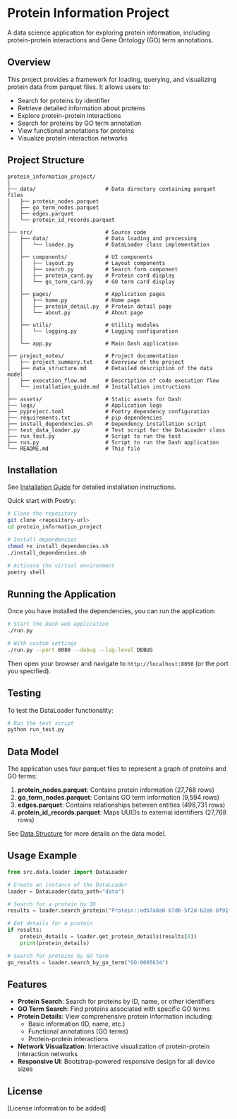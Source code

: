 # Protein Information Project

A data science application for exploring protein information, including protein-protein interactions and Gene Ontology (GO) term annotations.

## Overview

This project provides a framework for loading, querying, and visualizing protein data from parquet files. It allows users to:

- Search for proteins by identifier
- Retrieve detailed information about proteins
- Explore protein-protein interactions
- Search for proteins by GO term annotation
- View functional annotations for proteins
- Visualize protein interaction networks

## Project Structure

```
protein_information_project/
│
├── data/                      # Data directory containing parquet files
│   ├── protein_nodes.parquet
│   ├── go_term_nodes.parquet
│   ├── edges.parquet
│   └── protein_id_records.parquet
│
├── src/                       # Source code
│   ├── data/                  # Data loading and processing
│   │   └── loader.py          # DataLoader class implementation
│   │
│   ├── components/            # UI components
│   │   ├── layout.py          # Layout components
│   │   ├── search.py          # Search form component
│   │   ├── protein_card.py    # Protein card display
│   │   └── go_term_card.py    # GO term card display
│   │
│   ├── pages/                 # Application pages
│   │   ├── home.py            # Home page
│   │   ├── protein_detail.py  # Protein detail page
│   │   └── about.py           # About page
│   │
│   ├── utils/                 # Utility modules
│   │   └── logging.py         # Logging configuration
│   │
│   └── app.py                 # Main Dash application
│
├── project_notes/             # Project documentation
│   ├── project_summary.txt    # Overview of the project
│   ├── data_structure.md      # Detailed description of the data model
│   ├── execution_flow.md      # Description of code execution flow
│   └── installation_guide.md  # Installation instructions
│
├── assets/                    # Static assets for Dash
├── logs/                      # Application logs
├── pyproject.toml             # Poetry dependency configuration
├── requirements.txt           # pip dependencies
├── install_dependencies.sh    # Dependency installation script
├── test_data_loader.py        # Test script for the DataLoader class
├── run_test.py                # Script to run the test
├── run.py                     # Script to run the Dash application
└── README.md                  # This file
```

## Installation

See [Installation Guide](project_notes/installation_guide.md) for detailed installation instructions.

Quick start with Poetry:

```bash
# Clone the repository
git clone <repository-url>
cd protein_information_project

# Install dependencies
chmod +x install_dependencies.sh
./install_dependencies.sh

# Activate the virtual environment
poetry shell
```

## Running the Application

Once you have installed the dependencies, you can run the application:

```bash
# Start the Dash web application
./run.py

# With custom settings
./run.py --port 8080 --debug --log-level DEBUG
```

Then open your browser and navigate to `http://localhost:8050` (or the port you specified).

## Testing

To test the DataLoader functionality:

```bash
# Run the test script
python run_test.py
```

## Data Model

The application uses four parquet files to represent a graph of proteins and GO terms:

1. **protein_nodes.parquet**: Contains protein information (27,768 rows)
2. **go_term_nodes.parquet**: Contains GO term information (9,594 rows)
3. **edges.parquet**: Contains relationships between entities (498,731 rows)
4. **protein_id_records.parquet**: Maps UUIDs to external identifiers (27,768 rows)

See [Data Structure](project_notes/data_structure.md) for more details on the data model.

## Usage Example

```python
from src.data.loader import DataLoader

# Create an instance of the DataLoader
loader = DataLoader(data_path="data")

# Search for a protein by ID
results = loader.search_protein("Protein::edb7a0a0-b7d6-5f2d-b2eb-8f91f17aa5ca")

# Get details for a protein
if results:
    protein_details = loader.get_protein_details(results[0])
    print(protein_details)

# Search for proteins by GO term
go_results = loader.search_by_go_term("GO:0005634")
```

## Features

- **Protein Search**: Search for proteins by ID, name, or other identifiers
- **GO Term Search**: Find proteins associated with specific GO terms
- **Protein Details**: View comprehensive protein information including:
  - Basic information (ID, name, etc.)
  - Functional annotations (GO terms)
  - Protein-protein interactions
- **Network Visualization**: Interactive visualization of protein-protein interaction networks
- **Responsive UI**: Bootstrap-powered responsive design for all device sizes

## License

[License information to be added] 